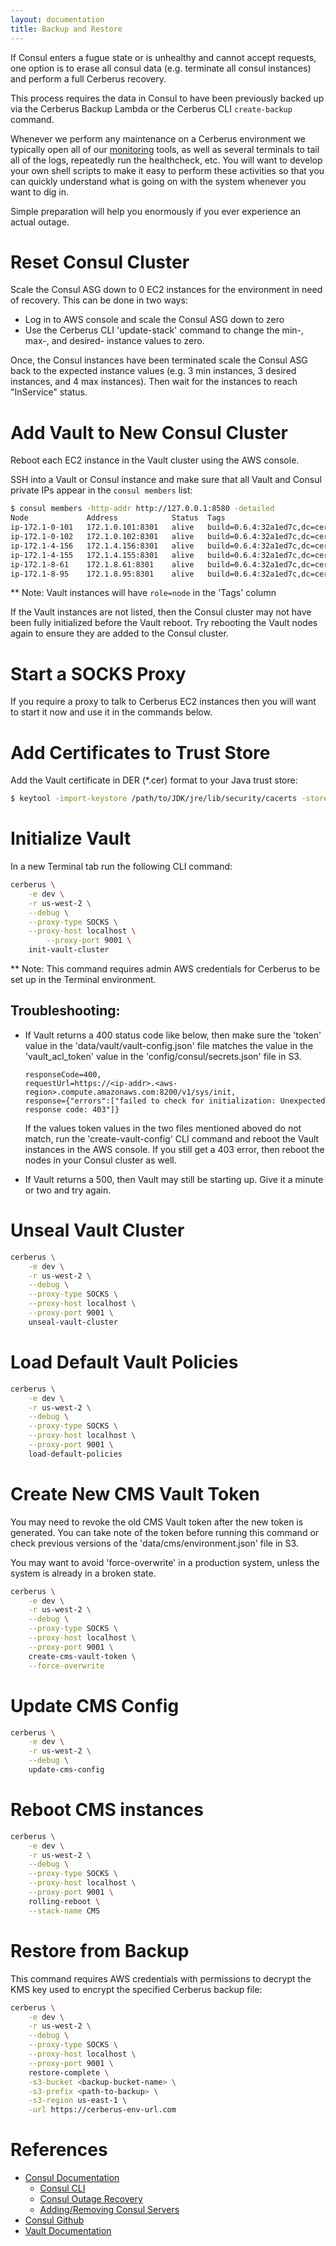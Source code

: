 ```yaml
---
layout: documentation
title: Backup and Restore
---
```


If Consul enters a fugue state or is unhealthy and cannot accept requests, one
option is to erase all consul data (e.g. terminate all consul instances) and
perform a full Cerberus recovery.

This process requires the data in Consul to have been previously backed up via
the Cerberus Backup Lambda or the Cerberus CLI `create-backup` command.

Whenever we perform any maintenance on a Cerberus environment we typically open all of our
[monitoring](monitoring) tools, as well as several terminals to tail all of the logs, repeatedly run the
healthcheck, etc.  You will want to develop your own shell scripts to make it easy to perform these
activities so that you can quickly understand what is going on with the system whenever you want to dig in.

Simple preparation will help you enormously if you ever experience an actual outage.

# Reset Consul Cluster

Scale the Consul ASG down to 0 EC2 instances for the environment in need of
recovery. This can be done in two ways:


* Log in to AWS console and scale the Consul ASG down to zero
* Use the Cerberus CLI 'update-stack' command to change the min-, max-, and
  desired- instance values to zero.

Once, the Consul instances have been terminated scale the Consul ASG back to
the expected instance values (e.g. 3 min instances, 3 desired instances,
and 4 max instances). Then wait for the instances to reach "InService" status.

# Add Vault to New Consul Cluster

Reboot each EC2 instance in the Vault cluster using the AWS console.

SSH into a Vault or Consul instance and make sure that all Vault and Consul
private IPs appear in the `consul members` list:

```bash
$ consul members -http-addr http://127.0.0.1:8580 -detailed
Node             Address            Status  Tags
ip-172.1-0-101   172.1.0.101:8301   alive   build=0.6.4:32a1ed7c,dc=cerberus,role=node,vsn=2,vsn_max=3,vsn_min=1
ip-172.1-0-102   172.1.0.102:8301   alive   build=0.6.4:32a1ed7c,dc=cerberus,expect=3,port=8300,role=consul,vsn=2,vsn_max=3,vsn_min=1
ip-172.1-4-156   172.1.4.156:8301   alive   build=0.6.4:32a1ed7c,dc=cerberus,expect=3,port=8300,role=consul,vsn=2,vsn_max=3,vsn_min=1
ip-172.1-4-155   172.1.4.155:8301   alive   build=0.6.4:32a1ed7c,dc=cerberus,role=node,vsn=2,vsn_max=3,vsn_min=1
ip-172.1-8-61    172.1.8.61:8301    alive   build=0.6.4:32a1ed7c,dc=cerberus,expect=3,port=8300,role=consul,vsn=2,vsn_max=3,vsn_min=1
ip-172.1-8-95    172.1.8.95:8301    alive   build=0.6.4:32a1ed7c,dc=cerberus,role=node,vsn=2,vsn_max=3,vsn_min=1
```

** Note: Vault instances will have `role=node` in the 'Tags' column

If the Vault instances are not listed, then the Consul cluster may not have been
fully initialized before the Vault reboot. Try rebooting the Vault nodes again
to ensure they are added to the Consul cluster.

# Start a SOCKS Proxy

If you require a proxy to talk to Cerberus EC2 instances then you will want to
start it now and use it in the commands below.

# Add Certificates to Trust Store

Add the Vault certificate in DER (*.cer) format to your Java trust store:

```bash
$ keytool -import-keystore /path/to/JDK/jre/lib/security/cacerts -storepass changeit -noprompt -trustcacerts -alias [certificate name] -file /path/to/der/file/[download_name].cer
```

# Initialize Vault

In a new Terminal tab run the following CLI command:

```bash
cerberus \
    -e dev \
    -r us-west-2 \
    --debug \
    --proxy-type SOCKS \
    --proxy-host localhost \
        --proxy-port 9001 \
    init-vault-cluster
```

** Note: This command requires admin AWS credentials for Cerberus to be set up
in the Terminal environment.

## Troubleshooting:

* If Vault returns a 400 status code like below, then make sure the 'token' value
in the 'data/vault/vault-config.json' file matches the value in the
'vault_acl_token' value in the 'config/consul/secrets.json' file in S3.

    ```
    responseCode=400,
    requestUrl=https://<ip-addr>.<aws-region>.compute.amazonaws.com:8200/v1/sys/init,
    response={"errors":["failed to check for initialization: Unexpected response code: 403"]}
    ```

    If the values token values in the two files mentioned aboved do not match, run
    the 'create-vault-config' CLI command and reboot the Vault instances in the AWS
    console. If you still get a 403 error, then reboot the nodes in your Consul
    cluster as well.

* If Vault returns a 500, then Vault may still be starting up. Give it a minute or
two and try again.

# Unseal Vault Cluster

```bash
cerberus \
    -e dev \
    -r us-west-2 \
    --debug \
    --proxy-type SOCKS \
    --proxy-host localhost \
    --proxy-port 9001 \
    unseal-vault-cluster
```

# Load Default Vault Policies

```bash
cerberus \
    -e dev \
    -r us-west-2 \
    --debug \
    --proxy-type SOCKS \
    --proxy-host localhost \
    --proxy-port 9001 \
    load-default-policies
```

# Create New CMS Vault Token

You may need to revoke the old CMS Vault token after the new token is generated.
You can take note of the token before running this command or check previous
versions of the 'data/cms/environment.json' file in S3.

You may want to avoid 'force-overwrite' in a production system, unless the
system is already in a broken state.

```bash
cerberus \
    -e dev \
    -r us-west-2 \
    --debug \
    --proxy-type SOCKS \
    --proxy-host localhost \
    --proxy-port 9001 \
    create-cms-vault-token \
    --force-overwrite
```

# Update CMS Config

```bash
cerberus \
    -e dev \
    -r us-west-2 \
    --debug \
    update-cms-config
```

# Reboot CMS instances

```bash
cerberus \
    -e dev \
    -r us-west-2 \
    --debug \
    --proxy-type SOCKS \
    --proxy-host localhost \
    --proxy-port 9001 \
    rolling-reboot \
    --stack-name CMS
```

# Restore from Backup

This command requires AWS credentials with permissions to decrypt the KMS key
used to encrypt the specified Cerberus backup file:

```bash
cerberus \
    -e dev \
    -r us-west-2 \
    --debug \
    --proxy-type SOCKS \
    --proxy-host localhost \
    --proxy-port 9001 \
    restore-complete \
    -s3-bucket <backup-bucket-name> \
    -s3-prefix <path-to-backup> \
    -s3-region us-east-1 \
    -url https://cerberus-env-url.com
```

# References

* <a target="_blank" onclick="trackOutboundLink('https://www.consul.io/docs/index.html')" href="https://www.consul.io/docs/index.html">Consul Documentation</a>
  * <a target="_blank" onclick="trackOutboundLink('https://www.consul.io/docs/commands/index.html')" href="https://www.consul.io/docs/commands/index.html">Consul CLI</a>
  * <a target="_blank" onclick="trackOutboundLink('https://www.consul.io/docs/guides/outage.html')" href="https://www.consul.io/docs/guides/outage.html">Consul Outage Recovery</a>
  * <a target="_blank" onclick="trackOutboundLink('https://www.consul.io/docs/guides/servers.html ')" href="https://www.consul.io/docs/guides/servers.html">Adding/Removing Consul Servers</a>
* <a target="_blank" onclick="trackOutboundLink('https://github.com/hashicorp/consul')" href="https://github.com/hashicorp/consul">Consul Github</a>
* <a target="_blank" onclick="trackOutboundLink('https://www.vaultproject.io/docs/index.html')" href="https://www.vaultproject.io/docs/index.html">Vault Documentation</a>
